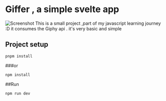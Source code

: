 # Giffer , a simple svelte app

![Screenshot](https://nabilelatif.web.app/assets/images/works/todo.gif)
This is a small project ,part of my javascript learning journey :D
it consumes the Giphy api . it's very basic and simple

## Project setup

```
pnpm install
```

###or

```
npm install
```

##Run

```
npm run dev
```
